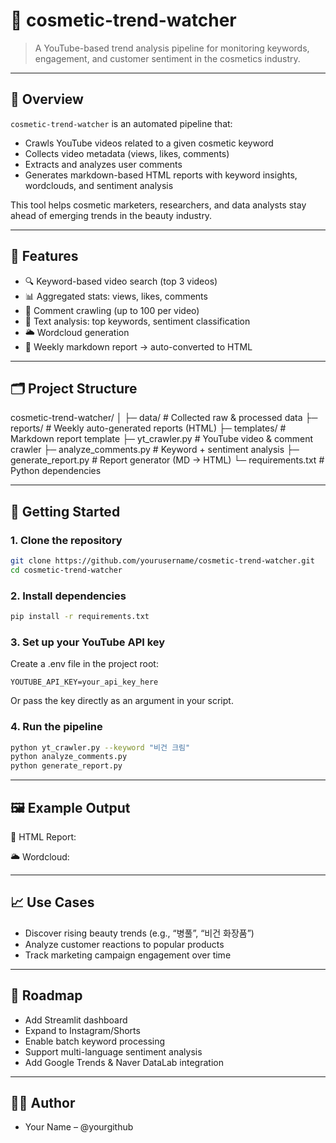 # 💄 cosmetic-trend-watcher

> A YouTube-based trend analysis pipeline for monitoring keywords, engagement, and customer sentiment in the cosmetics industry.

---

## 📌 Overview

`cosmetic-trend-watcher` is an automated pipeline that:
- Crawls YouTube videos related to a given cosmetic keyword
- Collects video metadata (views, likes, comments)
- Extracts and analyzes user comments
- Generates markdown-based HTML reports with keyword insights, wordclouds, and sentiment analysis

This tool helps cosmetic marketers, researchers, and data analysts stay ahead of emerging trends in the beauty industry.

---

## 🔧 Features

- 🔍 Keyword-based video search (top 3 videos)
- 📊 Aggregated stats: views, likes, comments
- 💬 Comment crawling (up to 100 per video)
- 🧠 Text analysis: top keywords, sentiment classification
- 🌥️ Wordcloud generation
- 📝 Weekly markdown report → auto-converted to HTML

---

## 🗂️ Project Structure

cosmetic-trend-watcher/ 
│ 
├─ data/ # Collected raw & processed data 
├─ reports/ # Weekly auto-generated reports (HTML) 
├─ templates/ # Markdown report template 
├─ yt_crawler.py # YouTube video & comment crawler 
├─ analyze_comments.py # Keyword + sentiment analysis 
├─ generate_report.py # Report generator (MD → HTML) 
└─ requirements.txt # Python dependencies

---

## 🚀 Getting Started

### 1. Clone the repository

```bash
git clone https://github.com/yourusername/cosmetic-trend-watcher.git
cd cosmetic-trend-watcher
```

### 2. Install dependencies

```bash
pip install -r requirements.txt
```

### 3. Set up your YouTube API key

Create a .env file in the project root:

```env
YOUTUBE_API_KEY=your_api_key_here
```

Or pass the key directly as an argument in your script.

### 4. Run the pipeline

```bash
python yt_crawler.py --keyword "비건 크림"
python analyze_comments.py
python generate_report.py
```

---

## 🖼 Example Output

📄 HTML Report:

🌥 Wordcloud:

---

## 📈 Use Cases
- Discover rising beauty trends (e.g., “병풀”, “비건 화장품”)
- Analyze customer reactions to popular products
- Track marketing campaign engagement over time

---

## 📅 Roadmap
- Add Streamlit dashboard
- Expand to Instagram/Shorts
- Enable batch keyword processing
- Support multi-language sentiment analysis
- Add Google Trends & Naver DataLab integration

---

## 🧑‍💻 Author
- Your Name – @yourgithub





